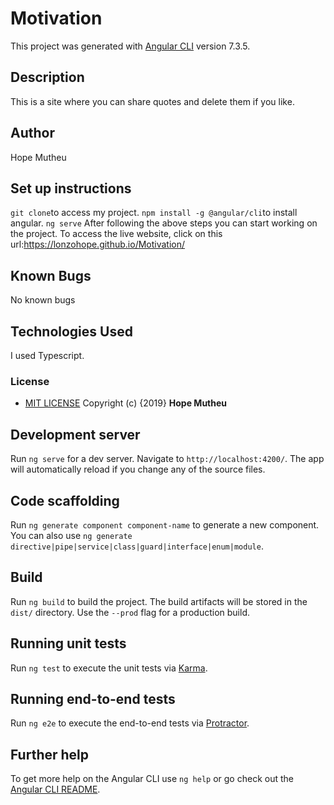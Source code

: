 
# Motivation

This project was generated with [Angular CLI](https://github.com/angular/angular-cli) version 7.3.5.

## Description

This is a site where you can share quotes and delete them if you like.

## Author

Hope Mutheu

## Set up instructions


`git clone`to access my project.
`npm install -g @angular/cli`to install angular.
`ng serve`
After following the above steps you can start working on the project.
 To access the live website, click on this url:https://lonzohope.github.io/Motivation/

## Known Bugs

No known bugs

## Technologies Used

I used Typescript.

### License

* [MIT LICENSE](LICENSE)
Copyright (c) {2019} **Hope Mutheu**


## Development server

Run `ng serve` for a dev server. Navigate to `http://localhost:4200/`. The app will automatically reload if you change any of the source files.

## Code scaffolding

Run `ng generate component component-name` to generate a new component. You can also use `ng generate directive|pipe|service|class|guard|interface|enum|module`.

## Build

Run `ng build` to build the project. The build artifacts will be stored in the `dist/` directory. Use the `--prod` flag for a production build.

## Running unit tests

Run `ng test` to execute the unit tests via [Karma](https://karma-runner.github.io).

## Running end-to-end tests

Run `ng e2e` to execute the end-to-end tests via [Protractor](http://www.protractortest.org/).

## Further help

To get more help on the Angular CLI use `ng help` or go check out the [Angular CLI README](https://github.com/angular/angular-cli/blob/master/README.md).
